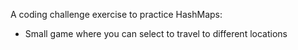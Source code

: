 A coding challenge exercise to practice HashMaps:

- Small game where you can select to travel to different locations
